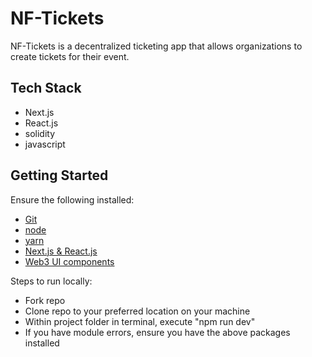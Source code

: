 <h1>NF-Tickets</h1>
<p>NF-Tickets is a decentralized ticketing app that allows organizations to create tickets for their event.</p>

<h2>Tech Stack</h2>
<ul>
    <li>Next.js
    <li>React.js
    <li>solidity
    <li>javascript
</ul>

<h2>Getting Started</h2>
<p>Ensure the following installed:</p>
<ul>
    <li> <a href="https://git-scm.com/book/en/v2/Getting-Started-Installing-Git">Git</a>
    <li> <a href="https://nodejs.org/en/download/">node</a>
    <li> <a href="https://classic.yarnpkg.com/lang/en/docs/install/#mac-stable">yarn</a>
    <li> <a href="https://flaviocopes.com/how-to-install-nextjs/">Next.js & React.js</a>
    <li> <a href="https://github.com/Developer-DAO/web3-ui">Web3 UI components</a>
</ul>

<p>Steps to run locally:</p>
<ul>
    <li>Fork repo
    <li>Clone repo to your preferred location on your machine
    <li>Within project folder in terminal, execute "npm run dev"
    <li>If you have module errors, ensure you have the above packages installed
</ul>
